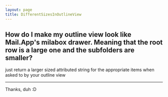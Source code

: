 ```yaml
---
layout: page
title: DifferentSizesInOutlineView
---
```


How do I make my outline view look like Mail.App's milabox drawer.
Meaning that the root row is a large one and the subfolders are smaller?
----

just return a larger sized attributed string for the appropriate items when asked to by your outline view

----

Thanks, duh :D

